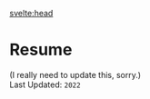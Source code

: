 <svelte:head>

<title>Resume</title>
</svelte:head>

# Resume

<script>
	import * as pdfjs from "pdfjs-dist";
	export async function loadPDF(node, data) {
		pdfjs.GlobalWorkerOptions.workerSrc = `//cdnjs.cloudflare.com/ajax/libs/pdf.js/${pdfjs.version}/pdf.worker.js`
		const loadingTask = pdfjs.getDocument(data.url);
		const pdf = await loadingTask.promise;
		const page = await pdf.getPage(1);
		const scale = 1.15 * (window.innerWidth / 1300);
		const viewport = page.getViewport({ scale });
		const canvas = node;
		const context = canvas.getContext("2d");

		canvas.height = viewport.height;
		canvas.width = viewport.width;

		const renderContext = {
			canvasContext: context,
			viewport: viewport,
		};

		await page.render(renderContext);
	}
</script>

<div class="page-resume">
	(I really need to update this, sorry.)
	<br />
	Last Updated: <code>2022</code>
	<br />
	<canvas use:loadPDF="{{ url: '/assets/KaiRichardson-Resume.pdf' }}"></canvas>
</div>
